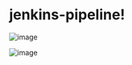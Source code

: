 # jenkins-pipeline!
![image](https://github.com/jenekisv/jenkins-pipeline/assets/38710485/110922c9-0a5e-4a74-916d-7c82c505f4bc)


![image](https://github.com/jenekisv/jenkins-pipeline/assets/38710485/77fcb63c-0af7-422b-9e0e-a21555265bcf)
